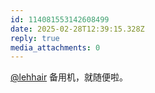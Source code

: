 ```yaml
---
id: 114081553142608499
date: 2025-02-28T12:39:15.328Z
reply: true
media_attachments: 0
---
```


[@lehhair](https://misskey.lehhair.net/@lehhair) 备用机，就随便啦。

